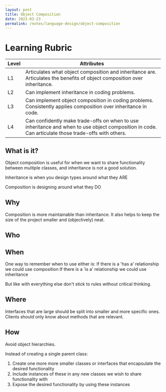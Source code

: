 ```yaml
---
layout: post
title: Object Composition
date: 2021-03-23
permalink: /notes/language-design/object-composition
---
```


# Learning Rubric

| Level | Attributes |
| ----- | ---------- |
| L1	| Articulates what object composition and inheritance are. Articulates the benefits of object composition over inheritance. |
| L2	| Can implement inheritance in coding problems. |
| L3	| Can implement object composition in coding problems. Consistently applies composition over inheritance in code. |
| L4	| Can confidently make trade-offs on when to use inheritance and when to use object composition in code. Can articulate those trade-offs with others. |

## What is it?

Object composition is useful for when we want to share functionality between multiple classes, and inheritance is not a good solution.

Inheritance is when you design types around what they ARE

Composition is designing around what they DO


## Why

Composition is more maintainable than inheritance. It also helps to keep the size of the project smaller and (objectively) neat.

## Who

## When

One way to remember when to use either is:
If there is a 'has a' relationship we could use composition
If there is a 'is a' relationship we could use inheritance

But like with everything else don't stick to rules without critical thinking.

## Where

Interfaces that are large should be split into smaller and more specific ones. Clients should only know about methods that are relevant.

## How

Avoid object hierarchies.

Instead of creating a single parent class:

1. Create one more more smaller classes or interfaces that encapsulate the desired functionality
2. Include instances of these in any new classes we wish to share functionality with
3. Expose the desired functionality by using these instances
